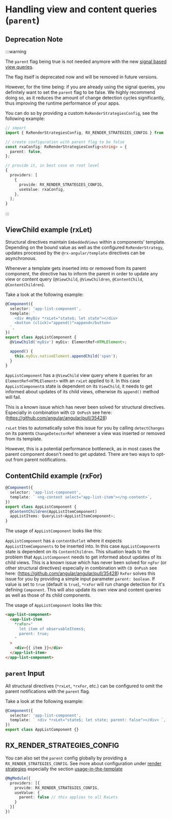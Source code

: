 # Handling view and content queries (`parent`)

## Deprecation Note

:::warning

The `parent` flag being true is not needed anymore with the new [signal based view queries](https://angular.io/guide/signal-queries).

The flag itself is deprecated now and will be removed in future versions.

However, for the time being: if you are already using the signal queries, you definitely want to set the `parent` flag to be false. We highly recommend doing so, as it reduces the amount of
change detection cycles significantly, thus improving the runtime performance of your apps.

You can do so by providing a custom `RxRenderStrategiesConfig`, see the following example:

```typescript
// import
import { RxRenderStrategiesConfig, RX_RENDER_STRATEGIES_CONFIG } from '@rx-angular/cdk/render-strategies';

// create configuration with parent flag to be false
const rxaConfig: RxRenderStrategiesConfig<string> = {
  parent: false,
};

// provide it, in best case on root level
{
  providers: [
    {
      provide: RX_RENDER_STRATEGIES_CONFIG,
      useValue: rxaConfig,
    },
  ];
}
```

:::

## ViewChild example (rxLet)

Structural directives maintain `EmbeddedViews` within a components' template.
Depending on the bound value as well as the configured `RxRenderStrategy`, updates processed by the
`@rx-angular/template` directives can be asynchronous.

Whenever a template gets inserted into or removed from its parent component, the directive has to inform the parent in order to
update any view or content query (`@ViewChild`, `@ViewChildren`, `@ContentChild`, `@ContentChildren`).

Take a look at the following example:

```ts
@Component({
  selector: 'app-list-component',
  template: `
    <div #myDiv *rxLet="state$; let state"></div>
    <button (click)="append()">append</button>
  `,
})
export class AppListComponent {
  @ViewChild('myDiv') myDiv: ElementRef<HTMLElement>;

  append() {
    this.myDiv.nativeElement.appendChild('span');
  }
}
```

`AppListComponent` has a `@ViewChild` view query where it queries for an `ElementRef<HTMLElement>` with an `rxLet` applied to it.
In this case `AppListComponent`s state is dependent on its `ViewChild`, it needs to get informed
about updates of its child views, otherwise its `append()` method will fail.

This is a known issue which has never been solved for structural directives.
Especially in combination with `CD OnPush` see here: (https://github.com/angular/angular/pull/35428)

`rxLet` tries to automatically solve this issue for you by calling `detectChanges` on its parents `ChangeDetectorRef` whenever
a view was inserted or removed from its template.

However, this is a potential performance bottleneck, as in most cases the parent component doesn't need to get updated.
There are two ways to opt-out from parent notifications.

## ContentChild example (rxFor)

```ts
@Component({
  selector: 'app-list-component',
  template: ` <ng-content select="app-list-item"></ng-content>`,
})
export class AppListComponent {
  @ContentChildren(AppListItemComponent)
  appListItems: QueryList<AppListItemComponent>;
}
```

The usage of `AppListComponent` looks like this:

`AppListComponent` has a `contentOutlet` where it expects `AppListItemComponents` to be inserted into.
In this case `AppListComponent`s state is dependent on its `ContentChildren`.
This situation leads to the problem that `AppListComponent` needs to get informed about updates of its child views.
This is a known issue which has never been solved for `ngFor` (or other structural directives) especially in combination with `CD OnPush`
see here: (https://github.com/angular/angular/pull/35428)
`RxFor` solves this issue for you by providing a simple input parameter `parent: boolean`.
If value is set to `true` (default is `true`), `*rxFor` will run change detection for it's defining `Component`.
This will also update its own view and content queries as well as those of its child components.

The usage of `AppListComponent` looks like this:

```html
<app-list-component>
  <app-list-item
    *rxFor="
      let item of observableItems$;
      parent: true;
    "
  >
    <div>{{ item }}</div>
  </app-list-item>
</app-list-component>
```

## `parent` Input

All structural directives (`*rxLet`, `*rxFor`, etc.) can be configured to omit the parent notifications with the `parent` flag.

Take a look at the following example:

```ts
@Component({
  selector: 'app-list-component',
  template: ` <div *rxLet="state$; let state; parent: false"></div> `,
})
export class AppListComponent {}
```

## RX_RENDER_STRATEGIES_CONFIG

You can also set the `parent` config globally by providing a `RX_RENDER_STRATEGIES_CONFIG`.
See more about configuration under [render strategies](../../cdk/render-strategies) especially the section [usage-in-the-template](../../cdk/render-strategies#usage-in-the-template)

```ts
@NgModule({
  providers: [{
    provide: RX_RENDER_STRATEGIES_CONFIG,
    useValue: {
      parent: false // this applies to all RxLets
    }
  }]
})
```
